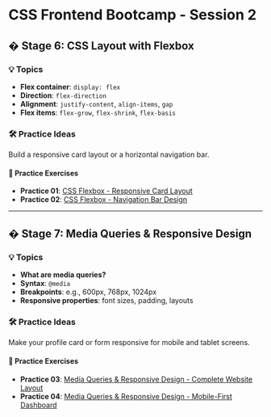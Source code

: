 # CSS Frontend Bootcamp - Session 2

## � Stage 6: CSS Layout with Flexbox

### 💡 Topics

- **Flex container**: `display: flex`
- **Direction**: `flex-direction`
- **Alignment**: `justify-content`, `align-items`, `gap`
- **Flex items**: `flex-grow`, `flex-shrink`, `flex-basis`

### 🛠 Practice Ideas

Build a responsive card layout or a horizontal navigation bar.

#### 📁 Practice Exercises
- **Practice 01**: [CSS Flexbox - Responsive Card Layout](practice-01/start.md)
- **Practice 02**: [CSS Flexbox - Navigation Bar Design](practice-02/start.md)

---

## � Stage 7: Media Queries & Responsive Design

### 💡 Topics

- **What are media queries?**
- **Syntax**: `@media`
- **Breakpoints**: e.g., 600px, 768px, 1024px
- **Responsive properties**: font sizes, padding, layouts

### 🛠 Practice Ideas

Make your profile card or form responsive for mobile and tablet screens.

#### 📁 Practice Exercises
- **Practice 03**: [Media Queries & Responsive Design - Complete Website Layout](practice-03/start.md)
- **Practice 04**: [Media Queries & Responsive Design - Mobile-First Dashboard](practice-04/start.md)